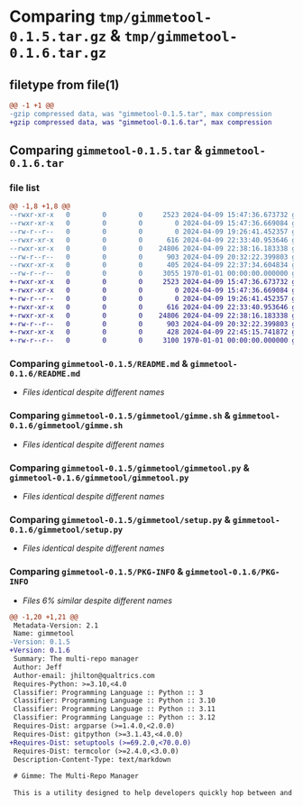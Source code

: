 # Comparing `tmp/gimmetool-0.1.5.tar.gz` & `tmp/gimmetool-0.1.6.tar.gz`

## filetype from file(1)

```diff
@@ -1 +1 @@
-gzip compressed data, was "gimmetool-0.1.5.tar", max compression
+gzip compressed data, was "gimmetool-0.1.6.tar", max compression
```

## Comparing `gimmetool-0.1.5.tar` & `gimmetool-0.1.6.tar`

### file list

```diff
@@ -1,8 +1,8 @@
--rwxr-xr-x   0        0        0     2523 2024-04-09 15:47:36.673732 gimmetool-0.1.5/README.md
--rwxr-xr-x   0        0        0        0 2024-04-09 15:47:36.669084 gimmetool-0.1.5/gimmetool/__init__.py
--rw-r--r--   0        0        0        0 2024-04-09 19:26:41.452357 gimmetool-0.1.5/gimmetool/gimme.py
--rwxr-xr-x   0        0        0      616 2024-04-09 22:33:40.953646 gimmetool-0.1.5/gimmetool/gimme.sh
--rwxr-xr-x   0        0        0    24806 2024-04-09 22:38:16.183338 gimmetool-0.1.5/gimmetool/gimmetool.py
--rw-r--r--   0        0        0      903 2024-04-09 20:32:22.399803 gimmetool-0.1.5/gimmetool/setup.py
--rwxr-xr-x   0        0        0      405 2024-04-09 22:37:34.604834 gimmetool-0.1.5/pyproject.toml
--rw-r--r--   0        0        0     3055 1970-01-01 00:00:00.000000 gimmetool-0.1.5/PKG-INFO
+-rwxr-xr-x   0        0        0     2523 2024-04-09 15:47:36.673732 gimmetool-0.1.6/README.md
+-rwxr-xr-x   0        0        0        0 2024-04-09 15:47:36.669084 gimmetool-0.1.6/gimmetool/__init__.py
+-rw-r--r--   0        0        0        0 2024-04-09 19:26:41.452357 gimmetool-0.1.6/gimmetool/gimme.py
+-rwxr-xr-x   0        0        0      616 2024-04-09 22:33:40.953646 gimmetool-0.1.6/gimmetool/gimme.sh
+-rwxr-xr-x   0        0        0    24806 2024-04-09 22:38:16.183338 gimmetool-0.1.6/gimmetool/gimmetool.py
+-rw-r--r--   0        0        0      903 2024-04-09 20:32:22.399803 gimmetool-0.1.6/gimmetool/setup.py
+-rwxr-xr-x   0        0        0      428 2024-04-09 22:45:15.741872 gimmetool-0.1.6/pyproject.toml
+-rw-r--r--   0        0        0     3100 1970-01-01 00:00:00.000000 gimmetool-0.1.6/PKG-INFO
```

### Comparing `gimmetool-0.1.5/README.md` & `gimmetool-0.1.6/README.md`

 * *Files identical despite different names*

### Comparing `gimmetool-0.1.5/gimmetool/gimme.sh` & `gimmetool-0.1.6/gimmetool/gimme.sh`

 * *Files identical despite different names*

### Comparing `gimmetool-0.1.5/gimmetool/gimmetool.py` & `gimmetool-0.1.6/gimmetool/gimmetool.py`

 * *Files identical despite different names*

### Comparing `gimmetool-0.1.5/gimmetool/setup.py` & `gimmetool-0.1.6/gimmetool/setup.py`

 * *Files identical despite different names*

### Comparing `gimmetool-0.1.5/PKG-INFO` & `gimmetool-0.1.6/PKG-INFO`

 * *Files 6% similar despite different names*

```diff
@@ -1,20 +1,21 @@
 Metadata-Version: 2.1
 Name: gimmetool
-Version: 0.1.5
+Version: 0.1.6
 Summary: The multi-repo manager
 Author: Jeff
 Author-email: jhilton@qualtrics.com
 Requires-Python: >=3.10,<4.0
 Classifier: Programming Language :: Python :: 3
 Classifier: Programming Language :: Python :: 3.10
 Classifier: Programming Language :: Python :: 3.11
 Classifier: Programming Language :: Python :: 3.12
 Requires-Dist: argparse (>=1.4.0,<2.0.0)
 Requires-Dist: gitpython (>=3.1.43,<4.0.0)
+Requires-Dist: setuptools (>=69.2.0,<70.0.0)
 Requires-Dist: termcolor (>=2.4.0,<3.0.0)
 Description-Content-Type: text/markdown
 
 # Gimme: The Multi-Repo Manager
 
 This is a utility designed to help developers quickly hop between and manage the many repositories they keep on their workstations.
```


